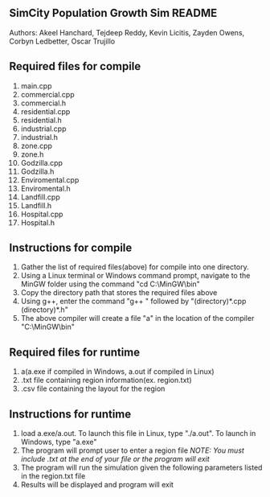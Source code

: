 SimCity Population Growth Sim README
------------------------------------
Authors: Akeel Hanchard, Tejdeep Reddy, Kevin Licitis, Zayden Owens, Corbyn Ledbetter, Oscar Trujillo

Required files for compile
--------------------------
1. main.cpp
2. commercial.cpp
3. commercial.h 
4. residential.cpp
5. residential.h 
6. industrial.cpp
7. industrial.h 
8. zone.cpp
9. zone.h
10. Godzilla.cpp
11. Godzilla.h
12. Enviromental.cpp
13. Enviromental.h
14. Landfill.cpp
15. Landfill.h
16. Hospital.cpp
17. Hospital.h

Instructions for compile
------------------------
1. Gather the list of required files(above) for compile into one directory.
2. Using a Linux terminal or Windows command prompt, navigate to the MinGW folder using the command "cd C:\MinGW\bin"
3. Copy the directory path that stores the required files above
4. Using g++, enter the command "g++ " followed by "(directory)\*.cpp (directory)\*.h"
5. The above compiler will create a file "a" in the location of the compiler "C:\MinGW\bin"

Required files for runtime
--------------------------
1. a(a.exe if compiled in Windows, a.out if compiled in Linux)
2. .txt file containing region information(ex. region.txt)
3. .csv file containing the layout for the region

Instructions for runtime
------------------------
1. load a.exe/a.out. To launch this file in Linux, type "./a.out". To launch in Windows, type "a.exe"
2. The program will prompt user to enter a region file 
*NOTE: You must include .txt at the end of your file or the program will exit*
3. The program will run the simulation given the following parameters listed in the region.txt file
4. Results will be displayed and program will exit
